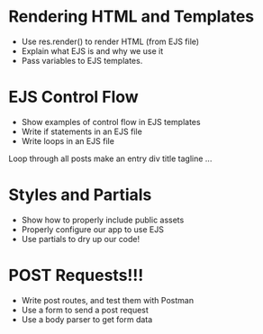 # Rendering HTML and Templates

* Use res.render() to render HTML (from EJS file)
* Explain what EJS is and why we use it
* Pass variables to EJS templates.

# EJS Control Flow

* Show examples of control flow in EJS templates
* Write if statements in an EJS file
* Write loops in an EJS file

Loop through all posts
    make an entry div
        title
        tagline
        ...

# Styles and Partials

* Show how to properly include public assets
* Properly configure our app to use EJS
* Use partials to dry up our code!

# POST Requests!!!

* Write post routes, and test them with Postman
* Use a form to send a post request
* Use a body parser to get form data
